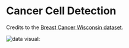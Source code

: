 # Cancer Cell Detection

Credits to the [Breast Cancer Wisconsin dataset](https://www.kaggle.com/uciml/breast-cancer-wisconsin-data).

![data visual: ](https://github.com/KaivalSShah/Cancer-Cell-Detection/blob/main/example1.png?raw=true)
